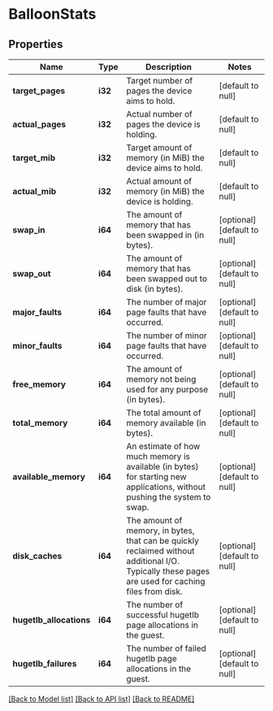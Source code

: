 # BalloonStats

## Properties
Name | Type | Description | Notes
------------ | ------------- | ------------- | -------------
**target_pages** | **i32** | Target number of pages the device aims to hold. | [default to null]
**actual_pages** | **i32** | Actual number of pages the device is holding. | [default to null]
**target_mib** | **i32** | Target amount of memory (in MiB) the device aims to hold. | [default to null]
**actual_mib** | **i32** | Actual amount of memory (in MiB) the device is holding. | [default to null]
**swap_in** | **i64** | The amount of memory that has been swapped in (in bytes). | [optional] [default to null]
**swap_out** | **i64** | The amount of memory that has been swapped out to disk (in bytes). | [optional] [default to null]
**major_faults** | **i64** | The number of major page faults that have occurred. | [optional] [default to null]
**minor_faults** | **i64** | The number of minor page faults that have occurred. | [optional] [default to null]
**free_memory** | **i64** | The amount of memory not being used for any purpose (in bytes). | [optional] [default to null]
**total_memory** | **i64** | The total amount of memory available (in bytes). | [optional] [default to null]
**available_memory** | **i64** | An estimate of how much memory is available (in bytes) for starting new applications, without pushing the system to swap. | [optional] [default to null]
**disk_caches** | **i64** | The amount of memory, in bytes, that can be quickly reclaimed without additional I/O. Typically these pages are used for caching files from disk. | [optional] [default to null]
**hugetlb_allocations** | **i64** | The number of successful hugetlb page allocations in the guest. | [optional] [default to null]
**hugetlb_failures** | **i64** | The number of failed hugetlb page allocations in the guest. | [optional] [default to null]

[[Back to Model list]](../README.md#documentation-for-models) [[Back to API list]](../README.md#documentation-for-api-endpoints) [[Back to README]](../README.md)


